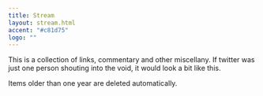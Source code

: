 ```yaml
---
title: Stream
layout: stream.html
accent: "#c81d75"
logo: ""
---
```

 This is a collection of links, commentary and other miscellany. If twitter was just one person shouting into the void, it would look a bit like this.
 
 Items older than one year are deleted automatically.